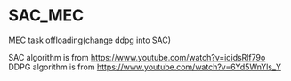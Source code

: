 # SAC_MEC
MEC task offloading(change ddpg into SAC)

SAC algorithm is from https://www.youtube.com/watch?v=ioidsRlf79o
DDPG algorithm is from https://www.youtube.com/watch?v=6Yd5WnYls_Y
